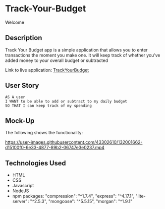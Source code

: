 # Track-Your-Budget

Welcome

## Description

Track Your Budget app is a simple application that allows you to enter transactions the moment you make one. It will keep track of whether you've added money to your overall budget or subtracted

Link to live application: [TrackYourBudget](https://enigmatic-woodland-88795.herokuapp.com/)

## User Story

```
AS A user
I WANT to be able to add or subtract to my daily budget
SO THAT I can keep track of my spending
```

## Mock-Up

The following shows the functionality:

https://user-images.githubusercontent.com/43302610/132001662-d15100f0-6e33-4877-89b2-06747e3e0237.mp4

## Technologies Used

- HTML
- CSS
- Javascript
- NodeJS
- npm packages:
  "compression": "^1.7.4",
  "express": "^4.17.1",
  "lite-server": "^2.5.3",
  "mongoose": "^5.5.15",
  "morgan": "^1.9.1"
